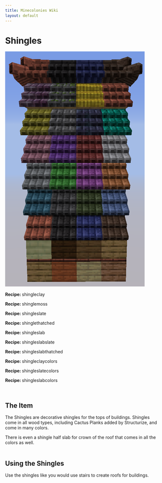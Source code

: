 ```yaml
---
title: Minecolonies Wiki
layout: default
---
```

# Shingles

<img src="../../assets/images/deco/shingles.png" alt="Shingle Woods"/>

<div class="infobox box text-center">
    <p><strong>Recipe: </strong>
    <recipe>shingleclay</recipe>
    <p><strong>Recipe: </strong>
    <recipe>shinglemoss</recipe>
    <p><strong>Recipe: </strong> 
    <recipe>shingleslate</recipe>
    <p><strong>Recipe: </strong>
    <recipe>shinglethatched</recipe>
    <p><strong>Recipe: </strong>
    <recipe>shingleslab</recipe>
    <p><strong>Recipe: </strong>
    <recipe>shingleslabslate</recipe>
    <p><strong>Recipe: </strong>
    <recipe>shingleslabthatched</recipe>
    <p><strong>Recipe: </strong>
    <recipe>shingleclaycolors</recipe>
    <p><strong>Recipe: </strong>
    <recipe>shingleslatecolors</recipe>
    <p><strong>Recipe: </strong>
    <recipe>shingleslabcolors</recipe>
</div>
<br>


## The Item
The Shingles are decorative shingles for the tops of buildings. Shingles come in all wood types, including Cactus Planks added by Structurize, and come in many colors. 

There is even a shingle half slab for crown of the roof that comes in all the colors as well.   
<br>

## Using the Shingles
Use the shingles like you would use stairs to create roofs for buildings.
 
